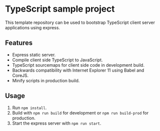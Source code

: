 # TypeScript sample project

This template repository can be used to bootstrap TypeScript client server 
applications using express.

## Features
- Express static server.
- Compile client side TypeScript to JavaScript.
- TypeScript sourcemaps for client side code in development build.
- Backwards compatibility with Internet Explorer 11 using Babel and CoreJS.
- Minify scripts in production build.

## Usage
1. Run `npm install`.
2. Build with `npm run build` for development or `npm run build-prod` for 
production.
3. Start the express server with `npm run start`.
